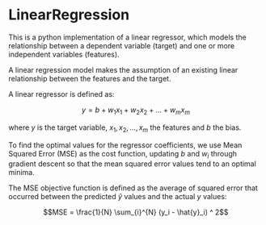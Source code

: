 # LinearRegression
This is a python implementation of a linear regressor, which models the relationship between a dependent variable (target) and one or more independent variables (features).

A linear regression model makes the assumption of an existing linear relationship between the features and the target.

A linear regressor is defined as:

$$y = b + w_1 x_1 + w_2 x_2 + ... + w_m x_m$$

where $y$ is the target variable, $x_1, x_2, ..., x_m$ the features and $b$ the bias.

To find the optimal values for the regressor coefficients, we use Mean Squared Error (MSE) as the cost function, updating $b$ and $w_i$ through gradient descent so that the mean squared error values tend to an optimal minima. 

The MSE objective function is defined as the average of squared error that occurred between the predicted $\hat{y}$ values and the actual $y$ values:

$$MSE = \frac{1}{N} \sum_{i}^{N} (y_i - \hat{y}_i) ^ 2$$

